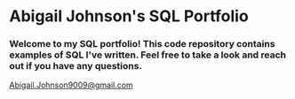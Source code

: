 # Abigail Johnson's SQL Portfolio

### Welcome to my SQL portfolio! This code repository contains examples of SQL I've written. Feel free to take a look and reach out if you have any questions.

Abigail.Johnson9009@gmail.com
